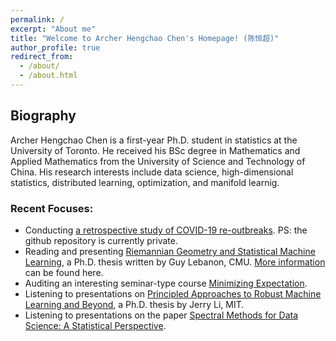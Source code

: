 ```yaml
---
permalink: /
excerpt: "About me"
title: "Welcome to Archer Hengchao Chen's Homepage! (陈恒超)"
author_profile: true
redirect_from: 
  - /about/
  - /about.html
---
```


## Biography
Archer Hengchao Chen is a first-year Ph.D. student in statistics at the University of Toronto. He received his BSc degree in Mathematics and Applied Mathematics from the University of Science and Technology of China. His research interests include data science, high-dimensional statistics, distributed learning, optimization, and manifold learnig. 

### Recent Focuses:
* Conducting [a retrospective study of COVID-19 re-outbreaks](https://github.com/HengchaoChen/Covid-19). PS: the github repository is currently private.
* Reading and presenting [Riemannian Geometry and Statistical Machine Learning](https://www.cs.cmu.edu/~lebanon/pub/thesis/thesis.pdf), a Ph.D. thesis written by Guy Lebanon, CMU. [More information](/riegeostatml/) can be found here.
* Auditing an interesting seminar-type course [Minimizing Expectation](https://www.cs.toronto.edu/~cmaddis/courses/sta4273_w21/).
* Listening to presentations on [Principled Approaches to Robust Machine Learning and Beyond](https://jerryzli.github.io/robust-ml-fall19.html), a Ph.D. thesis by Jerry Li, MIT.
* Listening to presentations on the paper [Spectral Methods for Data Science: A Statistical Perspective](https://arxiv.org/pdf/2012.08496.pdf). 



